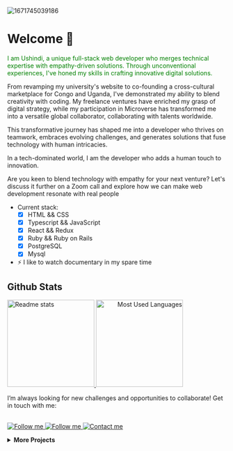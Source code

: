 ![1671745039186](https://github.com/bienvenuushindi/bienvenuushindi/assets/26736582/4a19a1b3-a2e7-4bd2-bf63-7f0f6db762c6)

<h1>Welcome 👋</h1>
<!--<img align="right" src="https://user-images.githubusercontent.com/26736582/178106774-df89d946-f591-4b54-b67e-4ce5bcc2c1ba.gif">-->
<p align="left" style="color: green">
   I am Ushindi, a unique full-stack web developer who merges technical expertise with empathy-driven solutions. Through unconventional experiences, I've honed my skills in crafting innovative digital solutions.

From revamping my university's website to co-founding a cross-cultural marketplace for Congo and Uganda, I've demonstrated my ability to blend creativity with coding. My freelance ventures have enriched my grasp of digital strategy, while my participation in Microverse has transformed me into a versatile global collaborator, collaborating with talents worldwide.

This transformative journey has shaped me into a developer who thrives on teamwork, embraces evolving challenges, and generates solutions that fuse technology with human intricacies.

In a tech-dominated world, I am the developer who adds a human touch to innovation.

Are you keen to blend technology with empathy for your next venture? Let's discuss it further on a Zoom call and explore how we can make web development resonate with real people

- Current stack:<br>
    - [x] HTML && CSS 
    - [x] Typescript && JavaScript
    - [x] React && Redux
    - [x] Ruby && Ruby on Rails
    - [x] PostgreSQL
    - [x] Mysql

- ⚡ I like to watch documentary in my spare time 
    
</p>

## Github Stats
<p align="left">
    <a href="https://github-readme-stats.vercel.app/api?username=bienvenuushindi&theme=radical&show_icons=true" align="left">
        <img height="200" alt="Readme stats" src="https://github-readme-stats.vercel.app/api?username=bienvenuushindi&show_icons=true&theme=dracula" />
    </a>
    <a href="https://github.com/bienvenuushindi/github-readme-stats" align="right">
        <img height="200" alt="Most Used Languages" src="https://github-readme-stats.vercel.app/api/top-langs/?username=bienvenuushindi&theme=dracula&layout=compact)" />
    </a>
</p>
I’m always looking for new challenges and opportunities to collaborate! Get in touch with me:<br><br>
<p align="left">
   <a href="https://www.linkedin.com/in/usbbush/">
        <img alt="Follow me" src="https://img.shields.io/badge/-LinkedIn-%23a960ff?style=for-the-badge&logo=linkedin">
    </a> 
    <a href="https://twitter.com/usbbush">
        <img alt="Follow me" src="https://img.shields.io/twitter/follow/usbbush?color=%23a960ff&label=%20%20%20Follow%20me&logo=twitter&style=for-the-badge">
    </a>
    <a href="mailto:jeanbienvenusb@gmail.com">
        <img alt="Contact me" src="https://img.shields.io/badge/Gmail-D14836?style=for-the-badge&logo=gmail&logoColor=white">
    </a>
</p>

<details>
    <summary><strong>More Projects</strong></summary>
 
  - [Calculator](https://codepen.io/usbbush/pen/rNGvLvx)  Built with React.
  - [25 + 5 Clock](https://codepen.io/usbbush/details/OJxwmwN)  Built with React.
  
 </details>
<!-- <a href="">
        <img alt="Etch-a-Sketch" src="https://github-readme-stats.vercel.app/api/pin/?username=bienvenuushindi&repo=Etch-a-Sketch&theme=graywhite" />
    </a> --->
